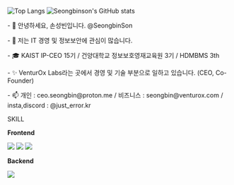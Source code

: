 
![Top Langs](https://github-readme-stats.vercel.app/api/top-langs/?username=seongbinson&layout=compact)
![Seongbinson's GitHub stats](https://github-readme-stats.vercel.app/api?username=seongbinson&show_icons=true&theme=nightowl)
<p>- 👋 안녕하세요, 손성빈입니다. @SeongbinSon</p>
<p>- 👀 저는 IT 경영 및 정보보안에 관심이 많습니다.</p>
<p>- 🎓 KAIST IP-CEO 15기 / 건양대학교 정보보호영재교육원 3기 / HDMBMS 3th</p>
<p>- ✨ VenturOx Labs라는 곳에서 경영 및 기술 부분으로 일하고 있습니다. (CEO, Co-Founder)</p>
<p>- 📫 개인 : ceo.seongbin@proton.me / 비즈니스 : seongbin@venturox.com / insta,discord : @just_error.kr</p>
SKILL
<div style="display:flex; flex-direction:column; align-items:flex-start;">
    <!-- Frontend -->
    <p><strong>Frontend</strong></p>
    <div>
        <img src="https://img.shields.io/badge/html5-E34F26?style=flat-square&logo=html5&logoColor=white"> 
        <img src="https://img.shields.io/badge/css-1572B6?style=flat-square&logo=css3&logoColor=white"> 
        <img src="https://img.shields.io/badge/javascript-F7DF1E?style=flat-square&logo=javascript&logoColor=black"> 
    </div>
        <!-- Backend -->
    <p><strong>Backend</strong></p>
    <div>
        <img src="https://img.shields.io/badge/python-3776AB?style=flat-square&logo=python&logoColor=white"> 
    </div>
     <p><strong></strong></p>
    <div>
</div><br>
</div>
<!---
SeongbinSon/SeongbinSon is a ✨ special ✨ repository because its `README.md` (this file) appears on your GitHub profile.
You can click the Preview link to take a look at your changes.
--->

